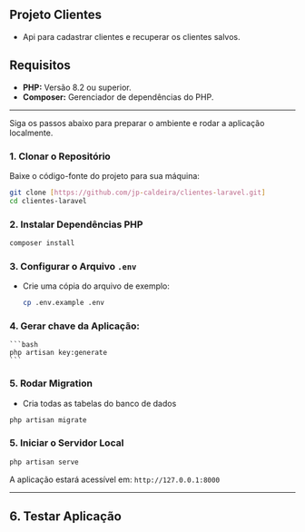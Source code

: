 ## Projeto Clientes

- Api para cadastrar clientes e recuperar os clientes salvos.

## Requisitos

* **PHP:** Versão 8.2 ou superior.
* **Composer:** Gerenciador de dependências do PHP.

-----

Siga os passos abaixo para preparar o ambiente e rodar a aplicação localmente.

### 1\. Clonar o Repositório

Baixe o código-fonte do projeto para sua máquina:

```bash
git clone [https://github.com/jp-caldeira/clientes-laravel.git]
cd clientes-laravel
```

### 2\. Instalar Dependências PHP

```bash
composer install
```

### 3\. Configurar o Arquivo `.env`

- Crie uma cópia do arquivo de exemplo:

    ```bash
    cp .env.example .env
    ```

### 4\. Gerar chave da Aplicação:

    ```bash
    php artisan key:generate
    ```

### 5\. Rodar Migration

- Cria todas as tabelas do banco de dados

```bash
php artisan migrate
```

### 5\. Iniciar o Servidor Local

```bash
php artisan serve
```

A aplicação estará acessível em: `http://127.0.0.1:8000`

-----

## 6\. Testar Aplicação

